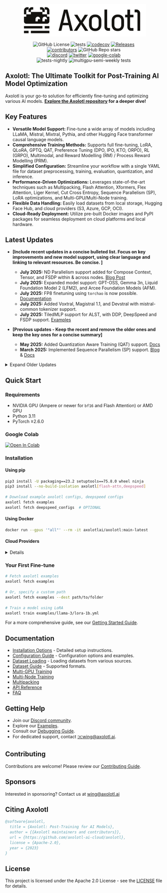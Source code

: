 <p align="center">
    <picture>
        <source media="(prefers-color-scheme: dark)" srcset="https://raw.githubusercontent.com/axolotl-ai-cloud/axolotl/887513285d98132142bf5db2a74eb5e0928787f1/image/axolotl_logo_digital_white.svg">
        <source media="(prefers-color-scheme: light)" srcset="https://raw.githubusercontent.com/axolotl-ai-cloud/axolotl/887513285d98132142bf5db2a74eb5e0928787f1/image/axolotl_logo_digital_black.svg">
        <img alt="Axolotl" src="https://raw.githubusercontent.com/axolotl-ai-cloud/axolotl/887513285d98132142bf5db2a74eb5e0928787f1/image/axolotl_logo_digital_black.svg" width="400" height="104" style="max-width: 100%;">
    </picture>
</p>

<!-- Badges - Keep these for quick overview -->
<p align="center">
    <img src="https://img.shields.io/github/license/axolotl-ai-cloud/axolotl.svg?color=blue" alt="GitHub License">
    <img src="https://github.com/axolotl-ai-cloud/axolotl/actions/workflows/tests.yml/badge.svg" alt="tests">
    <a href="https://codecov.io/gh/axolotl-ai-cloud/axolotl"><img src="https://codecov.io/gh/axolotl-ai-cloud/axolotl/branch/main/graph/badge.svg" alt="codecov"></a>
    <a href="https://github.com/axolotl-ai-cloud/axolotl/releases"><img src="https://img.shields.io/github/release/axolotl-ai-cloud/axolotl.svg" alt="Releases"></a>
    <br/>
    <a href="https://github.com/axolotl-ai-cloud/axolotl/graphs/contributors"><img src="https://img.shields.io/github/contributors-anon/axolotl-ai-cloud/axolotl?color=yellow&style=flat-square" alt="contributors" style="height: 20px;"></a>
    <img src="https://img.shields.io/github/stars/axolotl-ai-cloud/axolotl" alt="GitHub Repo stars">
    <br/>
    <a href="https://discord.com/invite/HhrNrHJPRb"><img src="https://img.shields.io/badge/discord-7289da.svg?style=flat-square&logo=discord" alt="discord" style="height: 20px;"></a>
    <a href="https://twitter.com/axolotl_ai"><img src="https://img.shields.io/twitter/follow/axolotl_ai?style=social" alt="twitter" style="height: 20px;"></a>
    <a href="https://colab.research.google.com/github/axolotl-ai-cloud/axolotl/blob/main/examples/colab-notebooks/colab-axolotl-example.ipynb"><img src="https://colab.research.google.com/assets/colab-badge.svg" alt="google-colab" style="height: 20px;"></a>
    <br/>
    <img src="https://github.com/axolotl-ai-cloud/axolotl/actions/workflows/tests-nightly.yml/badge.svg" alt="tests-nightly">
    <img src="https://github.com/axolotl-ai-cloud/axolotl/actions/workflows/multi-gpu-e2e.yml/badge.svg" alt="multigpu-semi-weekly tests">
</p>

## Axolotl: The Ultimate Toolkit for Post-Training AI Model Optimization

Axolotl is your go-to solution for efficiently fine-tuning and optimizing various AI models.  **[Explore the Axolotl repository](https://github.com/axolotl-ai-cloud/axolotl) for a deeper dive!**

## Key Features

*   **Versatile Model Support:** Fine-tune a wide array of models including LLaMA, Mistral, Mixtral, Pythia, and other Hugging Face transformer causal language models.
*   **Comprehensive Training Methods:** Supports full fine-tuning, LoRA, QLoRA, GPTQ, QAT, Preference Tuning (DPO, IPO, KTO, ORPO), RL (GRPO), Multimodal, and Reward Modelling (RM) / Process Reward Modelling (PRM).
*   **Simplified Configuration:** Streamline your workflow with a single YAML file for dataset preprocessing, training, evaluation, quantization, and inference.
*   **Performance-Driven Optimizations:** Leverages state-of-the-art techniques such as Multipacking, Flash Attention, Xformers, Flex Attention, Liger Kernel, Cut Cross Entropy, Sequence Parallelism (SP), LoRA optimizations, and Multi-GPU/Multi-Node training.
*   **Flexible Data Handling:** Easily load datasets from local storage, Hugging Face Hub, and cloud providers (S3, Azure, GCP, OCI).
*   **Cloud-Ready Deployment:**  Utilize pre-built Docker images and PyPI packages for seamless deployment on cloud platforms and local hardware.

## Latest Updates

*   **[Include recent updates in a concise bulleted list.  Focus on key improvements and new model support, using clear language and linking to relevant resources. Be concise. ]**

    *   **July 2025:** ND Parallelism support added for Compose Context, Tensor, and FSDP within & across nodes.  [Blog Post](https://huggingface.co/blog/accelerate-nd-parallel)
    *   **July 2025:** Expanded model support: GPT-OSS, Gemma 3n, Liquid Foundation Model 2 (LFM2), and Arcee Foundation Models (AFM).
    *   **July 2025:** FP8 finetuning using `torchao` is now possible. [Documentation](https://docs.axolotl.ai/docs/mixed_precision.html#sec-fp8)
    *   **July 2025:** Added Voxtral, Magistral 1.1, and Devstral with mistral-common tokenizer support.
    *   **July 2025:** TiledMLP support for ALST, with DDP, DeepSpeed and FSDP support. [Examples](https://github.com/axolotl-ai-cloud/axolotl/tree/main/examples/alst)
*   **[Previous updates - Keep the recent and remove the older ones and keep the key ones for a concise summary]**
    *   **May 2025:** Added Quantization Aware Training (QAT) support. [Docs](https://docs.axolotl.ai/docs/qat.html)
    *   **March 2025:** Implemented Sequence Parallelism (SP) support.  [Blog](https://huggingface.co/blog/axolotl-ai-co/long-context-with-sequence-parallelism-in-axolotl) & [Docs](https://docs.axolotl.ai/docs/sequence_parallelism.html)

<details>
    <summary>Expand Older Updates</summary>
    <!-- Include older updates as appropriate - Consider summarizing or removing very old entries -->
    -   **June 2025:** Magistral with mistral-common tokenizer support. [Examples](https://github.com/axolotl-ai-cloud/axolotl/tree/main/examples/magistral)
    -   **April 2025:** Llama 4 support. [Examples](https://github.com/axolotl-ai-cloud/axolotl/tree/main/examples/llama-4)
    -   **March 2025:** (Beta) Fine-tuning Multimodal models support. [Docs](https://docs.axolotl.ai/docs/multimodal.html)
    -   **February 2025:** LoRA optimization added. [Docs](https://docs.axolotl.ai/docs/lora_optims.html)
    -   **February 2025:** GRPO support added. [Blog](https://huggingface.co/blog/axolotl-ai-co/training-llms-w-interpreter-feedback-wasm) & [GRPO example](https://github.com/axolotl-ai-cloud/grpo_code)
    -   **January 2025:** Reward Modelling / Process Reward Modelling fine-tuning support. [Docs](https://docs.axolotl.ai/docs/reward_modelling.html)
</details>

## Quick Start

### Requirements

*   NVIDIA GPU (Ampere or newer for `bf16` and Flash Attention) or AMD GPU
*   Python 3.11
*   PyTorch ≥2.6.0

### Google Colab

[![Open In Colab](https://colab.research.google.com/assets/colab-badge.svg)](https://colab.research.google.com/github/axolotl-ai-cloud/axolotl/blob/main/examples/colab-notebooks/colab-axolotl-example.ipynb#scrollTo=msOCO4NRmRLa)

### Installation

#### Using pip

```bash
pip3 install -U packaging==23.2 setuptools==75.8.0 wheel ninja
pip3 install --no-build-isolation axolotl[flash-attn,deepspeed]

# Download example axolotl configs, deepspeed configs
axolotl fetch examples
axolotl fetch deepspeed_configs  # OPTIONAL
```

#### Using Docker

```bash
docker run --gpus '"all"' --rm -it axolotlai/axolotl:main-latest
```

#### Cloud Providers

<details>
<!-- Cloud provider options - Keep these up-to-date -->
-   [RunPod](https://runpod.io/gsc?template=v2ickqhz9s&ref=6i7fkpdz)
-   [Vast.ai](https://cloud.vast.ai?ref_id=62897&template_id=bdd4a49fa8bce926defc99471864cace&utm_source=github&utm_medium=developer_community&utm_campaign=template_launch_axolotl&utm_content=readme)
-   [PRIME Intellect](https://app.primeintellect.ai/dashboard/create-cluster?image=axolotl&location=Cheapest&security=Cheapest&show_spot=true)
-   [Modal](https://www.modal.com?utm_source=github&utm_medium=github&utm_campaign=axolotl)
-   [Novita](https://novita.ai/gpus-console?templateId=311)
-   [JarvisLabs.ai](https://jarvislabs.ai/templates/axolotl)
-   [Latitude.sh](https://latitude.sh/blueprint/989e0e79-3bf6-41ea-a46b-1f246e309d5c)
</details>

### Your First Fine-tune

```bash
# Fetch axolotl examples
axolotl fetch examples

# Or, specify a custom path
axolotl fetch examples --dest path/to/folder

# Train a model using LoRA
axolotl train examples/llama-3/lora-1b.yml
```

For a more comprehensive guide, see our [Getting Started Guide](https://docs.axolotl.ai/docs/getting-started.html).

## Documentation

*   [Installation Options](https://docs.axolotl.ai/docs/installation.html) - Detailed setup instructions.
*   [Configuration Guide](https://docs.axolotl.ai/docs/config-reference.html) - Configuration options and examples.
*   [Dataset Loading](https://docs.axolotl.ai/docs/dataset_loading.html) - Loading datasets from various sources.
*   [Dataset Guide](https://docs.axolotl.ai/docs/dataset-formats/) - Supported formats.
*   [Multi-GPU Training](https://docs.axolotl.ai/docs/multi-gpu.html)
*   [Multi-Node Training](https://docs.axolotl.ai/docs/multi-node.html)
*   [Multipacking](https://docs.axolotl.ai/docs/multipack.html)
*   [API Reference](https://docs.axolotl.ai/docs/api/)
*   [FAQ](https://docs.axolotl.ai/docs/faq.html)

## Getting Help

*   Join our [Discord community](https://discord.gg/HhrNrHJPRb).
*   Explore our [Examples](https://github.com/axolotl-ai-cloud/axolotl/tree/main/examples/).
*   Consult our [Debugging Guide](https://docs.axolotl.ai/docs/debugging.html).
*   For dedicated support, contact [✉️wing@axolotl.ai](mailto:wing@axolotl.ai).

## Contributing

Contributions are welcome! Please review our [Contributing Guide](https://github.com/axolotl-ai-cloud/axolotl/blob/main/.github/CONTRIBUTING.md).

## Sponsors

Interested in sponsoring? Contact us at [wing@axolotl.ai](mailto:wing@axolotl.ai)

## Citing Axolotl

```bibtex
@software{axolotl,
  title = {Axolotl: Post-Training for AI Models},
  author = {{Axolotl maintainers and contributors}},
  url = {https://github.com/axolotl-ai-cloud/axolotl},
  license = {Apache-2.0},
  year = {2023}
}
```

## License

This project is licensed under the Apache 2.0 License - see the [LICENSE](LICENSE) file for details.